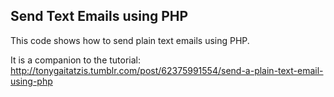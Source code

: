 Send Text Emails using PHP
--------------------------

This code shows how to send plain text emails using PHP.

It is a companion to the tutorial:
http://tonygaitatzis.tumblr.com/post/62375991554/send-a-plain-text-email-using-php



